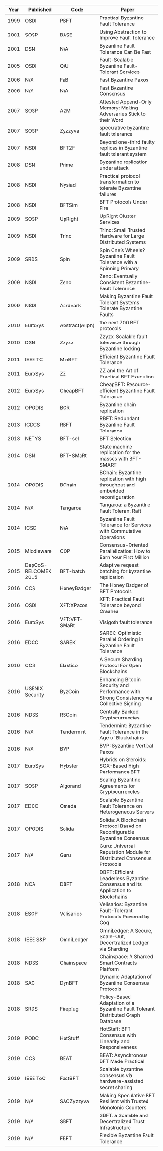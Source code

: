 | Year | Published            | Code            | Paper                                                                                     |
|------|----------------------|-----------------|-------------------------------------------------------------------------------------------|
| 1999 | OSDI                 | PBFT            | Practical Byzantine Fault Tolerance                                                       |
| 2001 | SOSP                 | BASE            | Using Abstraction to Improve Fault Tolerance                                              |
| 2001 | DSN                  | N/A             | Byzantine Fault Tolerance Can Be Fast                                                     |
| 2005 | OSDI                 | Q/U             | Fault-Scalable Byzantine Fault-Tolerant Services                                          |
| 2006 | N/A                  | FaB             | Fast Byzantine Paxos                                                                      |
| 2006 | N/A                  | N/A             | Fast Byzantine Consensus                                                                  |
| 2007 | SOSP                 | A2M             | Attested Append-Only Memory: Making Adversaries Stick to their Word                       |
| 2007 | SOSP                 | Zyzzyva         | speculative byzantine fault tolerance                                                     |
| 2007 | NSDI                 | BFT2F           | Beyond one-third faulty replicas in Byzantine fault tolerant system                       |
| 2008 | DSN                  | Prime           | Byzantine replication under attack                                                        |
| 2008 | NSDI                 | Nysiad          | Practical protocol transformation to tolerate Byzantine failures                          |
| 2008 | NSDI                 | BFTSim          | BFT Protocols Under Fire                                                                  |
| 2009 | SOSP                 | UpRight         | UpRight Cluster Services                                                                  |
| 2009 | NSDI                 | TrInc           | TrInc: Small Trusted Hardware for Large Distributed Systems                               |
| 2009 | SRDS                 | Spin            | Spin One’s Wheels? Byzantine Fault Tolerance with a Spinning Primary                      |
| 2009 | NSDI                 | Zeno            | Zeno: Eventually Consistent Byzantine-Fault Tolerance                                     |
| 2009 | NSDI                 | Aardvark        | Making Byzantine Fault Tolerant Systems Tolerate Byzantine Faults                         |
| 2010 | EuroSys              | Abstract(Aliph) | the next 700 BFT protocols                                                                |
| 2010 | DSN                  | Zzyzx           | Zzyzx: Scalable fault tolerance through Byzantine locking                                 |
| 2011 | IEEE TC              | MinBFT          | Efficient Byzantine Fault Tolerance                                                       |
| 2011 | EuroSys              | ZZ              | ZZ and the Art of Practical BFT Execution                                                 |
| 2012 | EuroSys              | CheapBFT        | CheapBFT: Resource-efficient Byzantine Fault Tolerance                                    |
| 2012 | OPODIS               | BCR             | Byzantine chain replication                                                               |
| 2013 | ICDCS                | RBFT            | RBFT: Redundant Byzantine Fault Tolerance                                                 |
| 2013 | NETYS                | BFT-sel         | BFT Selection                                                                             |
| 2014 | DSN                  | BFT-SMaRt       | State machine replication for the masses with BFT-SMART                                   |
| 2014 | OPODIS               | BChain          | BChain: Byzantine replication with high throughput and embedded reconfiguration           |
| 2014 | N/A                  | Tangaroa        | Tangaroa: a Byzantine Fault Tolerant Raft                                                 |
| 2014 | ICSC                 | N/A             | Byzantine Fault Tolerance for Services with Commutative Operations                        |
| 2015 | Middleware           | COP             | Consensus-Oriented Parallelization: How to Earn Your First Million                        |
| 2015 | DepCoS-RELCOMEX 2015 | BFT-batch       | Adaptive request batching for byzantine replication                                       |
| 2016 | CCS                  | HoneyBadger     | The Honey Badger of BFT Protocols                                                         |
| 2016 | OSDI                 | XFT:XPaxos      | XFT: Practical Fault Tolerance beyond Crashes                                             |
| 2016 | EuroSys              | VFT:VFT-SMaRt   | Visigoth fault tolerance                                                                  |
| 2016 | EDCC                 | SAREK           | SAREK: Optimistic Parallel Ordering in Byzantine Fault Tolerance                          |
| 2016 | CCS                  | Elastico        | A Secure Sharding Protocol For Open Blockchains                                           |
| 2016 | USENIX Security      | ByzCoin         | Enhancing Bitcoin Security and Performance with Strong Consistency via Collective Signing |
| 2016 | NDSS                 | RSCoin          | Centrally Banked Cryptocurrencies                                                         |
| 2016 | N/A                  | Tendermint      | Tendermint: Byzantine Fault Tolerance in the Age of Blockchains                           |
| 2016 | N/A                  | BVP             | BVP: Byzantine Vertical Paxos                                                             |
| 2017 | EuroSys              | Hybster         | Hybrids on Steroids: SGX-Based High Performance BFT                                       |
| 2017 | SOSP                 | Algorand        | Scaling Byzantine Agreements for Cryptocurrencies                                         |
| 2017 | EDCC                 | Omada           | Scalable Byzantine Fault Tolerance on Heterogeneous Servers                               |
| 2017 | OPODIS               | Solida          | Solida: A Blockchain Protocol Based on Reconfigurable Byzantine Consensus                 |
| 2017 | N/A                  | Guru            | Guru: Universal Reputation Module for Distributed Consensus Protocols                     |
| 2018 | NCA                  | DBFT            | DBFT: Efficient Leaderless Byzantine Consensus and its Application to Blockchains         |
| 2018 | ESOP                 | Velisarios      | Velisarios: Byzantine Fault-Tolerant Protocols Powered by Coq                             |
| 2018 | IEEE S&P             | OmniLedger      | OmniLedger: A Secure, Scale-Out, Decentralized Ledger via Sharding                        |
| 2018 | NDSS                 | Chainspace      | Chainspace: A Sharded Smart Contracts Platform                                            |
| 2018 | SAC                  | DynBFT          | Dynamic Adaptation of Byzantine Consensus Protocols                                       |
| 2018 | SRDS                 | Fireplug        | Policy-Based Adaptation of a Byzantine Fault Tolerant Distributed Graph Database          |
| 2019 | PODC                 | HotStuff        | HotStuff: BFT Consensus with Linearity and Responsiveness                                 |
| 2019 | CCS                  | BEAT            | BEAT: Asynchronous BFT Made Practical                                                     |
| 2019 | IEEE ToC             | FastBFT         | Scalable byzantine consensus via hardware-assisted secret sharing                         |
| 2019 | N/A                  | SACZyzzyva      | Making Speculative BFT Resilient with Trusted Monotonic Counters                          |
| 2019 | N/A                  | SBFT            | SBFT: a Scalable and Decentralized Trust Infrastructure                                   |
| 2019 | N/A                  | FBFT            | Flexible Byzantine Fault Tolerance                                                        |
